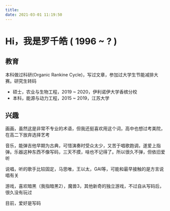 ```yaml
---
title: 
date: 2021-03-01 11:19:50
---
```


# Hi，我是罗千皓 ( 1996 ~ ? )



## 教育  

本科做过科研(Organic Rankine Cycle)，写过文章，参加过大学生节能减排大赛。研究生转码

- 硕士，农业与生物工程，2019 ~ 2020，伊利诺伊大学香槟分校 
- 本科，能源与动力工程，2015 ~ 2019，江苏大学


## 兴趣
画画，虽然这是非常不专业的术语，但我还挺喜欢用这个词，高中也想过考美院，在高二下放弃选择艺考

音乐，能弹吉他早期为古典，可惜演奏时受众太少，又苦于唱歌跑调，遂爱上指弹。乐器这种东西不像写码，三天不摸，啥也不记得了。所以很久不弹，但依旧爱听

说唱，听的歌手比较固定，马思唯，王以太，GAI等，可能和最早接触的是方言说唱有关

游戏，喜欢暗黑（我指暗黑2），魔兽3，其他新奇的独立游戏，不过自从写码后，很久没有玩过

目前，爱好是写码




<!-- 


## 科研
从大二开始跟随导师研究有机朗肯循环(ORC, Organic Rankine Cycle)，利用MATLAB进行模拟优化，写过[文章](https://www.mdpi.com/1099-4300/20/11/818)

大一暑假参加数学建模，无收获

大二暑假参加全国大学生节能减排大赛，有收获

大三写专利，写文章

最后明白每个人有适合自己的领域，便选择业界，最后入坑前端


## 兴趣
画画，虽然这是非常不专业的术语，但我还挺喜欢用这个词，高中也想过考美院，在高二下放弃选择艺考

音乐，能弹吉他早期为古典，可惜演奏时受众太少，又苦于唱歌跑调，遂爱上指弹。乐器这种东西不像写码，三天不摸，啥也不记得了。所以很久不弹，但依旧爱听

说唱，听的歌手比较固定，马思唯，王以太，GAI等，可能和最早接触的是方言说唱有关

游戏，喜欢暗黑（我指暗黑2），魔兽3，其他新奇的独立游戏，不过自从写码后，很久没有玩过

目前，爱好是写码。。。



## 书单
| 书名             | 日期    | 备注  |
| ---------------- | ------- | ----- |
| 自卑与超越  经典 | 2021.03 | 好书📚 |



- [关于我](#关于我)
  - [科研](#科研)
  - [兴趣](#兴趣)
  - [书单](#书单) -->